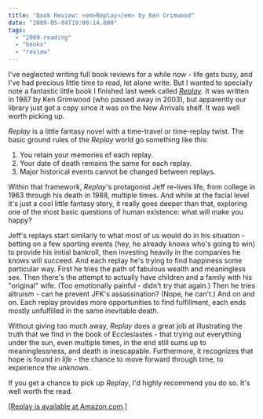 ```yaml
---
title: "Book Review: <em>Replay</em> by Ken Grimwood"
date: "2009-05-04T19:00:14.000"
tags: 
  - "2009-reading"
  - "books"
  - "review"
---
```


I've neglected writing full book reviews for a while now - life gets busy, and I've had precious little time to read, let alone write. But I wanted to specially note a fantastic little book I finished last week called _[Replay](http://www.amazon.com/gp/product/068816112X?ie=UTF8&tag=scifirev-20&linkCode=as2&camp=1789&creative=390957&creativeASIN=068816112X)_. It was written in 1987 by Ken Grimwood (who passed away in 2003), but apparently our library just got a copy since it was on the New Arrivals shelf. It was well worth picking up.

_Replay_ is a little fantasy novel with a time-travel or time-replay twist. The basic ground rules of the _Replay_ world go something like this:

1. You retain your memories of each replay.
2. Your date of death remains the same for each replay.
3. Major historical events cannot be changed between replays.

Within that framework, _Replay_'s protagonist Jeff re-lives life, from college in 1963 through his death in 1988, multiple times. And while at the facial level it's just a cool little fantasy story, it really goes deeper than that, exploring one of the most basic questions of human existence: what will make you happy?

Jeff's replays start similarly to what most of us would do in his situation - betting on a few sporting events (hey, he already knows who's going to win) to provide his initial bankroll, then investing heavily in the companies he knows will succeed. And each replay he's trying to find happiness some particular way. First he tries the path of fabulous wealth and meaningless sex. Then there's the attempt to actually have children and a family with his "original" wife. (Too emotionally painful - didn't try that again.) Then he tries altruism - can he prevent JFK's assassination? (Nope, he can't.) And on and on. Each replay provides more opportunities to find fulfillment, each ends mostly unfulfilled in the same inevitable death.

Without giving too much away, _Replay_ does a great job at illustrating the truth that we find in the book of Ecclesiastes - that trying out everything under the sun, even multiple times, in the end still sums up to meaninglessness, and death is inescapable. Furthermore, it recognizes that hope is found in _life_ - the chance to move forward through time, to experience the unknown.

If you get a chance to pick up _Replay_, I'd highly recommend you do so. It's well worth the read.

\[[Replay is available at Amazon.com](http://www.amazon.com/gp/product/068816112X?ie=UTF8&tag=scifirev-20&linkCode=as2&camp=1789&creative=390957&creativeASIN=068816112X).\]
